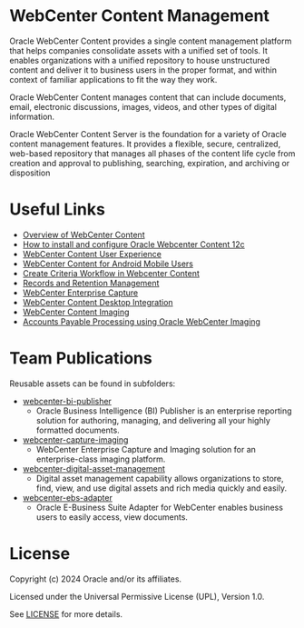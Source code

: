 # WebCenter Content Management

Oracle WebCenter Content provides a single content management platform that helps companies consolidate assets with a unified set of tools. It enables organizations with a unified repository to house unstructured content and deliver it to business users in the proper format, and within context of familiar applications to fit the way they work.

Oracle WebCenter Content manages content that can include documents, email, electronic discussions, images, videos, and other types of digital information.

Oracle WebCenter Content Server is the foundation for a variety of Oracle content management features. It provides a flexible, secure, centralized, web-based repository that manages all phases of the content life cycle from creation and approval to publishing, searching, expiration, and archiving or disposition

# Useful Links

- [Overview of WebCenter Content](https://docs.oracle.com/en/middleware/webcenter/content/12.2.1.4/webcenter-content-concepts/overview-oracle-webcenter-content.html#GUID-9F9EF978-8476-4CE5-A6AE-84D6EB79F3C4)
- [How to install and configure Oracle Webcenter Content 12c](https://youtu.be/UaPTfkHWGQ8?si=yL8VeKhexhGj5g6H)
- [WebCenter Content User Experience](https://youtu.be/MpwWzgmKfFw?si=QNG-dORBLEo6E_3z)
- [WebCenter Content for Android Mobile Users](https://youtu.be/G6KzH4auWw4?si=L60JAR_d5CAG4Dgp)
- [Create Criteria Workflow in Webcenter Content](https://youtu.be/qLe4DFmhjXo?si=QvW4J_sSv1odi5aC)
- [Records and Retention Management](https://docs.oracle.com/en/middleware/webcenter/content/12.2.1.4/webcenter-content-manage/managing-records.html#GUID-220C643F-F3F9-4B06-A459-B68DD0517212)
- [WebCenter Enterprise Capture](https://docs.oracle.com/en/middleware/webcenter/content/12.2.1.4/use-capture/getting-started-capture.html#GUID-94A154E5-0189-4066-90A8-D120B1C993CD)
- [WebCenter Content Desktop Integration](https://docs.oracle.com/en/middleware/webcenter/content/12.2.1.4/use-desktop/getting-started-oracle-webcenter-content-desktop.html#GUID-EFA4824A-5536-40B5-B3C1-FD083CC13F45)
- [WebCenter Content Imaging](https://docs.oracle.com/en/middleware/webcenter/content/12.2.1.4/webcenter-content-concepts/managing-oracle-webcenter-content-imaging.html#GUID-B1362A2C-C562-42C6-B488-F6F4F9471CCE)
- [Accounts Payable Processing using Oracle WebCenter Imaging](https://youtu.be/Lk0RHwEMhCI?si=p8fDuWX1oHnTmAtD)

# Team Publications

Reusable assets can be found in subfolders:
- [webcenter-bi-publisher](webcenter-bi-publisher)
  - Oracle Business Intelligence (BI) Publisher is an enterprise reporting solution for authoring, managing, and delivering all your highly formatted documents. 
- [webcenter-capture-imaging](webcenter-capture-imaging)
  - WebCenter Enterprise Capture and Imaging solution for an enterprise-class imaging platform.
- [webcenter-digital-asset-management](webcenter-digital-asset-management)
  - Digital asset management capability allows organizations to store, find, view, and use digital assets and rich media quickly and easily.
- [webcenter-ebs-adapter](webcenter-ebs-adapter)
  - Oracle E-Business Suite Adapter for WebCenter enables business users to easily   access, view documents.

# License

Copyright (c) 2024 Oracle and/or its affiliates.

Licensed under the Universal Permissive License (UPL), Version 1.0.

See [LICENSE](https://github.com/oracle-devrel/technology-engineering/blob/main/LICENSE) for more details.
